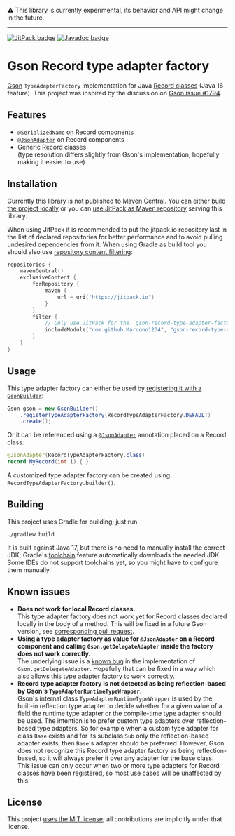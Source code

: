 :warning: This library is currently experimental, its behavior and API might change in the future.

---

[![JitPack badge](https://img.shields.io/jitpack/v/github/Marcono1234/gson-record-type-adapter-factory)](https://jitpack.io/#Marcono1234/gson-record-type-adapter-factory)
[![Javadoc badge](https://img.shields.io/badge/-javadoc-success)](https://jitpack.io/com/github/Marcono1234/gson-record-type-adapter-factory/latest/javadoc/)

# Gson Record type adapter factory

[Gson](https://github.com/google/gson) `TypeAdapterFactory` implementation for Java
[Record classes](https://docs.oracle.com/en/java/javase/17/language/records.html) (Java 16 feature). This project
was inspired by the discussion on [Gson issue #1794](https://github.com/google/gson/issues/1794).

## Features
- [`@SerializedName`](https://javadoc.io/doc/com.google.code.gson/gson/latest/com.google.gson/com/google/gson/annotations/SerializedName.html) on Record components
- [`@JsonAdapter`](https://javadoc.io/doc/com.google.code.gson/gson/latest/com.google.gson/com/google/gson/annotations/JsonAdapter.html) on Record components
- Generic Record classes  
(type resolution differs slightly from Gson's implementation, hopefully making it easier to use)

## Installation
Currently this library is not published to Maven Central. You can either [build the project locally](#building)
or you can [use JitPack as Maven repository](https://jitpack.io/#Marcono1234/gson-record-type-adapter-factory) serving this library.

When using JitPack it is recommended to put the jitpack.io repository last in the list of declared repositories for
better performance and to avoid pulling undesired dependencies from it. When using Gradle as build tool you should also
use [repository content filtering](https://docs.gradle.org/current/userguide/declaring_repositories.html#sec:repository-content-filtering):
```kotlin
repositories {
    mavenCentral()
    exclusiveContent {
        forRepository {
            maven {
                url = uri("https://jitpack.io")
            }
        }
        filter {
            // Only use JitPack for the `gson-record-type-adapter-factory` library
            includeModule("com.github.Marcono1234", "gson-record-type-adapter-factory")
        }
    }
}
```

## Usage
This type adapter factory can either be used by [registering it with a `GsonBuilder`](https://javadoc.io/doc/com.google.code.gson/gson/latest/com.google.gson/com/google/gson/GsonBuilder.html#registerTypeAdapterFactory(com.google.gson.TypeAdapterFactory)):
```java
Gson gson = new GsonBuilder()
    .registerTypeAdapterFactory(RecordTypeAdapterFactory.DEFAULT)
    .create();
```

Or it can be referenced using a [`@JsonAdapter`](https://javadoc.io/doc/com.google.code.gson/gson/latest/com.google.gson/com/google/gson/annotations/JsonAdapter.html)
annotation placed on a Record class:
```java
@JsonAdapter(RecordTypeAdapterFactory.class)
record MyRecord(int i) { }
```

A customized type adapter factory can be created using `RecordTypeAdapterFactory.builder()`.

## Building
This project uses Gradle for building; just run:
```
./gradlew build
```

It is built against Java 17, but there is no need to manually install the correct JDK; Gradle's [toolchain](https://docs.gradle.org/current/userguide/toolchains.html)
feature automatically downloads the needed JDK. Some IDEs do not support toolchains yet, so you might have to
configure them manually.

## Known issues
- **Does not work for local Record classes.**  
This type adapter factory does not work yet for Record classes declared locally in the body of a method. This will be
fixed in a future Gson version, see [corresponding pull request](https://github.com/google/gson/pull/1969).
- **Using a type adapter factory as value for `@JsonAdapter` on a Record component and calling `Gson.getDelegateAdapter`
inside the factory does not work correctly.**  
The underlying issue is a [known bug](https://github.com/google/gson/issues/1028) in the implementation of
`Gson.getDelegateAdapter`. Hopefully that can be fixed in a way which also allows this type adapter factory to work
correctly.
- **Record type adapter factory is not detected as being reflection-based by Gson's `TypeAdapterRuntimeTypeWrapper`.**  
Gson's internal class `TypeAdapterRuntimeTypeWrapper` is used by the built-in reflection type adapter to decide whether
for a given value of a field the runtime type adapter or the compile-time type adapter should be used. The intention is
to prefer custom type adapters over reflection-based type adapters. So for example when a custom type adapter for class
`Base` exists and for its subclass `Sub` only the reflection-based adapter exists, then `Base`'s adapter should be
preferred. However, Gson does not recognize this Record type adapter factory as being reflection-based, so it will
always prefer it over any adapter for the base class.  
This issue can only occur when two or more type adapters for Record classes have been registered, so most use cases
will be unaffected by this.

## License
This project [uses the MIT license](./LICENSE.txt); all contributions are implicitly under that license.
